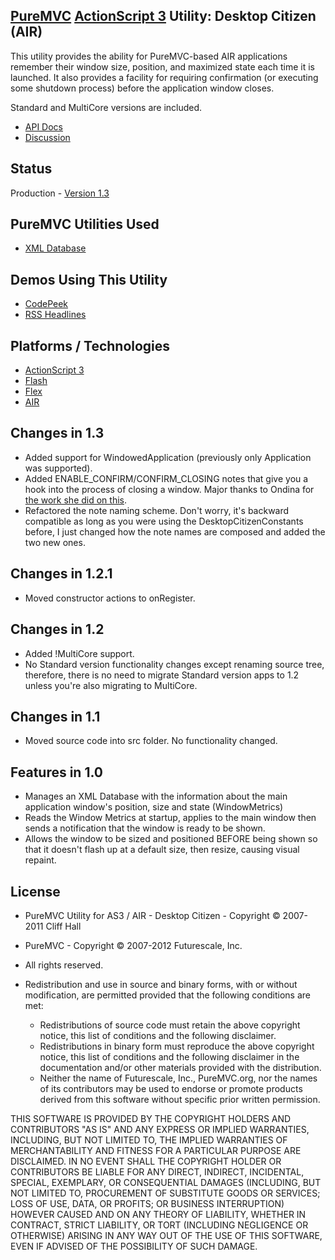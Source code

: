 ## [PureMVC](http://puremvc.github.com/) [ActionScript 3](https://github.com/PureMVC/puremvc-as3-standard-framework/wiki) Utility: Desktop Citizen (AIR)
This utility provides the ability for PureMVC-based AIR applications remember their window size, position, and maximized state each time it is launched. It also provides a facility for requiring confirmation (or executing some shutdown process) before the application window closes.

Standard and MultiCore versions are included.

* [API Docs](http://darkstar.puremvc.org/content_header.html?url=http://puremvc.org/pages/docs/AS3/Utility_AS3_AIR_DesktopCitizen/asdoc/&desc=PureMVC%20Standard%20Docs%20AS3%20Utility:%20Desktop%20Citizen)
* [Discussion](http://forums.puremvc.org/index.php?topic=262)

## Status
Production - [Version 1.3](https://github.com/PureMVC/puremvc-as3-util-air-desktopcitizen/blob/master/VERSION)

## PureMVC Utilities Used
* [XML Database](https://github.com/PureMVC/puremvc-as3-util-air-xmldatabase/wiki)

## Demos Using This Utility
* [CodePeek](https://github.com/PureMVC/puremvc-as3-demo-air-codepeek/wiki)
* [RSS Headlines](https://github.com/PureMVC/puremvc-as3-demo-air-rssheadlines/wiki)

## Platforms / Technologies
* [ActionScript 3](http://en.wikipedia.org/wiki/ActionScript)
* [Flash](http://en.wikipedia.org/wiki/Adobe_flash)
* [Flex](http://en.wikipedia.org/wiki/Adobe_Flex)
* [AIR](http://en.wikipedia.org/wiki/Adobe_AIR)

## Changes in 1.3
* Added support for WindowedApplication (previously only Application was supported). 
* Added ENABLE_CONFIRM/CONFIRM_CLOSING notes that give you a hook into the process of closing a window. Major thanks to Ondina for [the work she did on this](http://forums.puremvc.org/index.php?topic=1107.msg5092).
* Refactored the note naming scheme. Don't worry, it's backward compatible as long as you were using the DesktopCitizenConstants before, I just changed how the note names are composed and added the two new ones.

## Changes in 1.2.1
* Moved constructor actions to onRegister. 

## Changes in 1.2
* Added !MultiCore support. 
* No Standard version functionality changes except renaming source tree, therefore, there is no need to migrate Standard version apps to 1.2 unless you're also migrating to MultiCore.

## Changes in 1.1
* Moved source code into src folder. No functionality changed.

## Features in 1.0 
* Manages an XML Database with the information about the main application window's position, size and state (WindowMetrics)
* Reads the Window Metrics at startup, applies to the main window then sends a notification that the window is ready to be shown.
* Allows the window to be sized and positioned BEFORE being shown so that it doesn't flash up at a default size, then resize, causing visual repaint.  

## License
* PureMVC Utility for AS3 / AIR - Desktop Citizen - Copyright © 2007-2011 Cliff Hall 
* PureMVC - Copyright © 2007-2012 Futurescale, Inc.
* All rights reserved.

* Redistribution and use in source and binary forms, with or without modification, are permitted provided that the following conditions are met:

  * Redistributions of source code must retain the above copyright notice, this list of conditions and the following disclaimer.
  * Redistributions in binary form must reproduce the above copyright notice, this list of conditions and the following disclaimer in the documentation and/or other materials provided with the distribution.
  * Neither the name of Futurescale, Inc., PureMVC.org, nor the names of its contributors may be used to endorse or promote products derived from this software without specific prior written permission.

THIS SOFTWARE IS PROVIDED BY THE COPYRIGHT HOLDERS AND CONTRIBUTORS "AS IS" AND ANY EXPRESS OR IMPLIED WARRANTIES, INCLUDING, BUT NOT LIMITED TO, THE IMPLIED WARRANTIES OF MERCHANTABILITY AND FITNESS FOR A PARTICULAR PURPOSE ARE DISCLAIMED. IN NO EVENT SHALL THE COPYRIGHT HOLDER OR CONTRIBUTORS BE LIABLE FOR ANY DIRECT, INDIRECT, INCIDENTAL, SPECIAL, EXEMPLARY, OR CONSEQUENTIAL DAMAGES (INCLUDING, BUT NOT LIMITED TO, PROCUREMENT OF SUBSTITUTE GOODS OR SERVICES; LOSS OF USE, DATA, OR PROFITS; OR BUSINESS INTERRUPTION) HOWEVER CAUSED AND ON ANY THEORY OF LIABILITY, WHETHER IN CONTRACT, STRICT LIABILITY, OR TORT (INCLUDING NEGLIGENCE OR OTHERWISE) ARISING IN ANY WAY OUT OF THE USE OF THIS SOFTWARE, EVEN IF ADVISED OF THE POSSIBILITY OF SUCH DAMAGE.